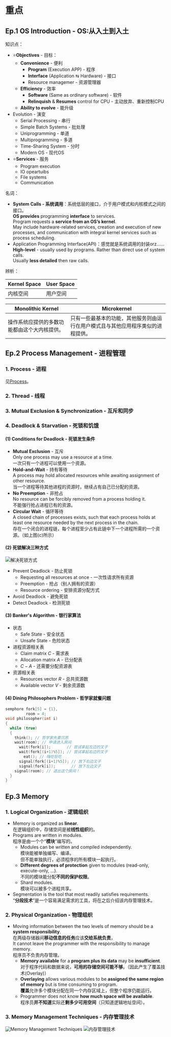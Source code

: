 # 重点

## Ep.1 OS Introduction - OS:从入土到入土

知识点：

* ⭐**Objectives** - 目标：
  * **Convenience** - 便利
    * **Program** (Execution APP) - 程序
    * **Interface** (Application ⇆ Hardware) - 接口
    * Resource managemer - 资源管理器
  * **Efficiency** - 效率
    * **Software** (Same as ordinary software) - 软件
    * **Relinquish** & **Resumes** control for CPU - 主动放弃、重新控制CPU
  * **Ability to evolve** - 能升级
* Evolution - 演变
  * Serial Processing - 串行
  * Simple Batch Systems - 批处理
  * Uniprogramming - 单道
  * Multiprogramming - 多道
  * Time-Sharing System - 分时
  * Modern OS - 现代OS
* ⭐**Services** - 服务
  * Program execution
  * IO opeartuibs
  * File systems
  * Communication

名词：

* **System Calls - 系统调用**：系统低层的接口，介于用户模式和内核模式之间的接口。  
  **OS provides** programming **interface** to services.  
  Program requests a **service from an OS’s kernel**.  
  May include hardware-related services, creation and execution of new processes, and communication with integral kernel services such as process scheduling.
* Application Programming Interface(API)：感觉就是系统调用的封装orz……
  **High-level** - usually used by programs.
  Rather than direct use of system calls.  
  Usually **less detailed** then raw calls.

辨析：

| Kernel Space | User Space |
| ------------ | ---------- |
| 内核空间 | 用户空间 |

| Monolithic Kernel                            | Microkernel                                                                      |
| -------------------------------------------- | -------------------------------------------------------------------------------- |
| 操作系统应提供的多数功能都由这个大内核提供。 | 只有一些最基本的功能，其他服务则由运行在用户模式且与其他应用程序类似的进程提供。 |

## Ep.2 Process Management - 进程管理

### 1. Process - 进程

见[Process](./Ep.2%20Process%20Management/1.%20Process/2.1-Pocess_Management-1.md)。

### 2. Thread - 线程

### 3. Mutual Exclusion & Synchronization - 互斥和同步

### 4. Deadlock & Starvation - 死锁和饥饿

#### (1) Conditions for Deadlock - 死锁发生条件

* **Mutual Exclusion** - 互斥  
    Only one process may use a resource at a time.  
    一次只有一个进程可以使用一个资源。
* **Hold-and-Wait** - 持有等待  
    A process may hold allocated resources while awaiting assignment of other resource.  
    当一个进程等待其他进程的资源时，继续占有自己已分配的资源。
* **No Preemption** - 非抢占  
    No resource can be forcibly removed from a process holding it.  
    不能强行抢占进程已有的资源。
* **Circular Wait** - 循环等待  
    A closed chain of processes exists, such that each process holds at least one resource needed by the next process in the chain.  
    存在一个闭合的进程链，每个进程至少占有此链中下一个进程所需的一个资源。（如上图(c)所示）

#### (2) 死锁解决三种方式

![解决死锁方式](./Ep.2%20Process%20Management/4.%20Concurrency-2/images/2.4-Pocess_Management-4--06-26_19-04-52.png)

* Prevent Deadlock - 防止死锁
  * Requesting all resources at once - 一次性请求所有资源
  * Preemption - 抢占（别人拥有的资源）
  * Resource ordering - 安排资源分配方式
* Avoid Deadlock - 避免死锁
* Detect Deadlock - 检测死锁

#### (3) Banker's Algorithm - 银行家算法

* 状态
  * Safe State - 安全状态
  * Unsafe State - 危险状态
* 进程资源相关表
  * Claim matrix $C$ - 需求表
  * Allocation matrix $A$ - 已分配表
  * $C-A$ - 还需要分配资源表
* 资源相关表
  * Resources vector $R$ - 总共资源数
  * Available vector $V$ - 剩余资源数

#### (4) Dining Philosophers Problem - 哲学家就餐问题

```c++
semphore fork[5] = {1},
         room = 4;
void philosopher(int i)
{
  while (true)
  {
    think(); // 哲学家先要沉思
    wait(room); // 申请进入房间
      wait(fork[i]);       // 尝试拿起左边的叉子
      wait(fork[(i+1)%5]); // 尝试拿起右边的叉子
        eat(); // 嗨吃狂吃
      signal(fork[(i+1)%5]); // 放下右边叉子
      signal(fork[i]);       // 放下左边叉子
    signal(room); // 退出这个房间！
  }
}
```

## Ep.3 Memory

### 1. Logical Organization - 逻辑组织

* Memory is organized as **linear**.  
  在逻辑组织中，存储空间是被**线性组织**的。
* Programs are written in modules.  
  程序是由一个个“**模块**”编写的。
  * Modules can be written and compiled independently.  
    模块能被单独编写、编译。  
    但不能单独执行，必须程序的所有模块一起执行。
  * **Different degrees of protection** given to modules (read-only, execute-only, ...).  
    不同的模块能分配**不同的保护权限**。
  * Shard modules.  
    模块可以被多个进程共享。
* Segmentation is the tool that most readily satisfies requirements.  
  “**分段技术**”是一个容易满足需求的工具，将在之后介绍该内存管理技术。

### 2. Physical Organization - 物理组织

* Moving information between the two levels of memory should be a **system responsibility**.  
  在两级存储器间**移动信息的任务**应该**交给系统负责**，  
  It cannot leave the programmer with the responsibility to manage memory.  
  程序员不负责内存管理。
  * **Memory available** for a **program plus its data** may be **insufficient**.  
    对于程序代码和数据来说，**可用的存储空间可能不够**。（因此产生了覆盖技术(Overlay)）
  * **Overlaying** allows various modules to be **assigned the same region of memory** but is time consuming to program.  
    **覆盖**允许多个模块分配在同一个内存区域上，但整个程序仍能运行。
  * Programmer does not know **how much space will be available**.  
    程序员**并不知道**实际还**剩多少可用空间**（只知道逻辑地址空间）。

### 3. Memory Management Techniques - 内存管理技术

![Memory Management Techniques](./Ep.3%20Memory/1.%20Memory%20Management/images/3.1-Memory-1--05-12_20-59-55.png) ![内存管理技术](./Ep.3%20Memory/1.%20Memory%20Management/images/3.1-Memory-1--05-12_21-14-58.png)